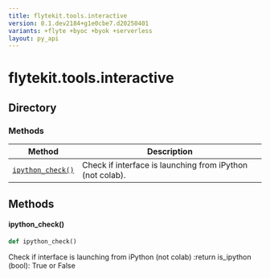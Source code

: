 ```yaml
---
title: flytekit.tools.interactive
version: 0.1.dev2184+g1e0cbe7.d20250401
variants: +flyte +byoc +byok +serverless
layout: py_api
---
```


# flytekit.tools.interactive

## Directory

### Methods

| Method | Description |
|-|-|
| [`ipython_check()`](#ipython_check) | Check if interface is launching from iPython (not colab). |


## Methods

#### ipython_check()

```python
def ipython_check()
```
Check if interface is launching from iPython (not colab)
:return is_ipython (bool): True or False


